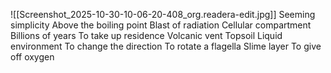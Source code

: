 
![[Screenshot_2025-10-30-10-06-20-408_org.readera-edit.jpg]]
Seeming simplicity 
Above the boiling point 
Blast of radiation 
Cellular compartment
Billions of years 
To take up residence 
Volcanic vent
Topsoil
Liquid environment 
To change the direction 
To rotate a flagella 
Slime layer
To give off oxygen 